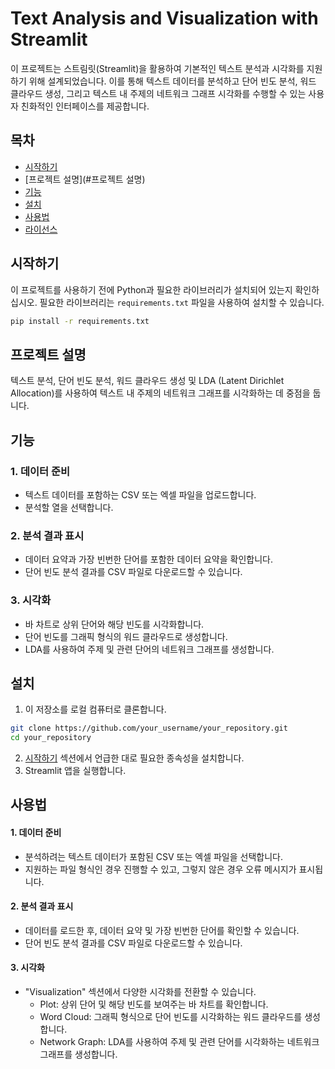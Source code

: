 # Text Analysis and Visualization with Streamlit

이 프로젝트는 스트림릿(Streamlit)을 활용하여 기본적인 텍스트 분석과 시각화를 지원하기 위해 설계되었습니다.
이를 통해 텍스트 데이터를 분석하고 단어 빈도 분석, 워드 클라우드 생성, 그리고 텍스트 내 주제의 네트워크 그래프 시각화를 수행할 수 있는 사용자 친화적인 인터페이스를 제공합니다.

## 목차
- [시작하기](#시작하기)
- [프로젝트 설명](#프로젝트 설명)
- [기능](#기능)
- [설치](#설치)
- [사용법](#사용법)
- [라이선스](#라이선스)

## 시작하기
이 프로젝트를 사용하기 전에 Python과 필요한 라이브러리가 설치되어 있는지 확인하십시오. 
필요한 라이브러리는 `requirements.txt` 파일을 사용하여 설치할 수 있습니다.

```bash
pip install -r requirements.txt
```

## 프로젝트 설명
텍스트 분석, 단어 빈도 분석, 워드 클라우드 생성 및 LDA (Latent Dirichlet Allocation)를 사용하여 텍스트 내 주제의 네트워크 그래프를 시각화하는 데 중점을 둡니다.

## 기능
### 1. 데이터 준비
  - 텍스트 데이터를 포함하는 CSV 또는 엑셀 파일을 업로드합니다.
  - 분석할 열을 선택합니다.

### 2. 분석 결과 표시
  - 데이터 요약과 가장 빈번한 단어를 포함한 데이터 요약을 확인합니다.
  - 단어 빈도 분석 결과를 CSV 파일로 다운로드할 수 있습니다.

### 3. 시각화
  - 바 차트로 상위 단어와 해당 빈도를 시각화합니다.
  - 단어 빈도를 그래픽 형식의 워드 클라우드로 생성합니다.
  - LDA를 사용하여 주제 및 관련 단어의 네트워크 그래프를 생성합니다.

## 설치
1. 이 저장소를 로컬 컴퓨터로 클론합니다.
``` bash
git clone https://github.com/your_username/your_repository.git
cd your_repository
```

2. [시작하기](#시작하기) 섹션에서 언급한 대로 필요한 종속성을 설치합니다.
3. Streamlit 앱을 실행합니다.


## 사용법
  #### 1. 데이터 준비
  - 분석하려는 텍스트 데이터가 포함된 CSV 또는 엑셀 파일을 선택합니다.
  - 지원하는 파일 형식인 경우 진행할 수 있고, 그렇지 않은 경우 오류 메시지가 표시됩니다.
  
  #### 2. 분석 결과 표시
  - 데이터를 로드한 후, 데이터 요약 및 가장 빈번한 단어를 확인할 수 있습니다.
  - 단어 빈도 분석 결과를 CSV 파일로 다운로드할 수 있습니다.
    
  #### 3. 시각화
  - "Visualization" 섹션에서 다양한 시각화를 전환할 수 있습니다.
    - Plot: 상위 단어 및 해당 빈도를 보여주는 바 차트를 확인합니다.
    - Word Cloud: 그래픽 형식으로 단어 빈도를 시각화하는 워드 클라우드를 생성합니다.
    - Network Graph: LDA를 사용하여 주제 및 관련 단어를 시각화하는 네트워크 그래프를 생성합니다.
   
